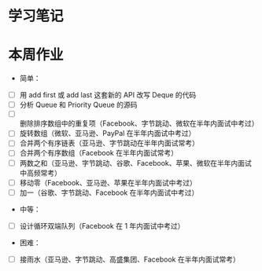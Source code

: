 # 学习笔记


# 本周作业
- 简单：
- [ ] 用 add first 或 add last 这套新的 API 改写 Deque 的代码
- [ ] 分析 Queue 和 Priority Queue 的源码
- [ ] 删除排序数组中的重复项（Facebook、字节跳动、微软在半年内面试中考过）
- [ ] 旋转数组（微软、亚马逊、PayPal 在半年内面试中考过）
- [ ] 合并两个有序链表（亚马逊、字节跳动在半年内面试常考）
- [ ] 合并两个有序数组（Facebook 在半年内面试常考）
- [ ] 两数之和（亚马逊、字节跳动、谷歌、Facebook、苹果、微软在半年内面试中高频常考）
- [ ] 移动零（Facebook、亚马逊、苹果在半年内面试中考过）
- [ ] 加一（谷歌、字节跳动、Facebook 在半年内面试中考过）
- 中等：
- [ ] 设计循环双端队列（Facebook 在 1 年内面试中考过）
- 困难：
- [ ] 接雨水（亚马逊、字节跳动、高盛集团、Facebook 在半年内面试常考）
